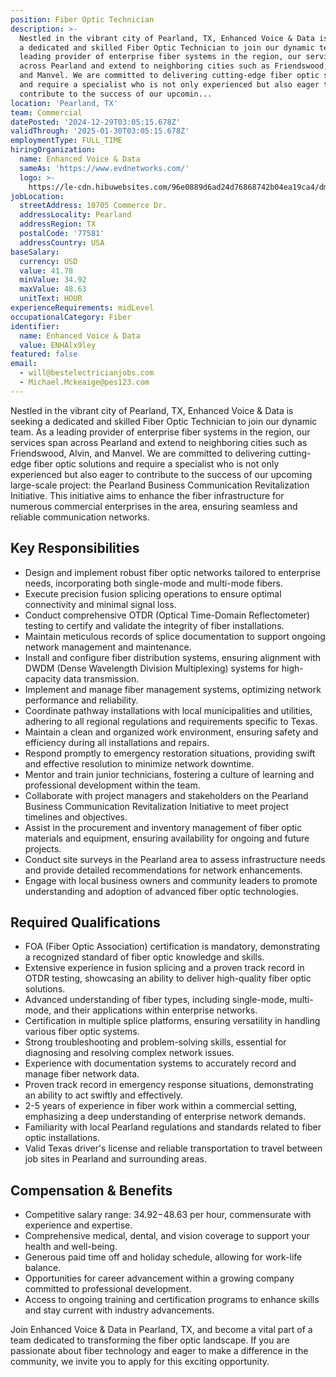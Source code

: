 ```yaml
---
position: Fiber Optic Technician
description: >-
  Nestled in the vibrant city of Pearland, TX, Enhanced Voice & Data is seeking
  a dedicated and skilled Fiber Optic Technician to join our dynamic team. As a
  leading provider of enterprise fiber systems in the region, our services span
  across Pearland and extend to neighboring cities such as Friendswood, Alvin,
  and Manvel. We are committed to delivering cutting-edge fiber optic solutions
  and require a specialist who is not only experienced but also eager to
  contribute to the success of our upcomin...
location: 'Pearland, TX'
team: Commercial
datePosted: '2024-12-29T03:05:15.678Z'
validThrough: '2025-01-30T03:05:15.678Z'
employmentType: FULL_TIME
hiringOrganization:
  name: Enhanced Voice & Data
  sameAs: 'https://www.evdnetworks.com/'
  logo: >-
    https://le-cdn.hibuwebsites.com/96e0889d6ad24d76868742b04ea19ca4/dms3rep/multi/opt/enhanced-voice-and-data-networks-logo-530w.jpg
jobLocation:
  streetAddress: 10705 Commerce Dr.
  addressLocality: Pearland
  addressRegion: TX
  postalCode: '77581'
  addressCountry: USA
baseSalary:
  currency: USD
  value: 41.78
  minValue: 34.92
  maxValue: 48.63
  unitText: HOUR
experienceRequirements: midLevel
occupationalCategory: Fiber
identifier:
  name: Enhanced Voice & Data
  value: ENHAlx9ley
featured: false
email:
  - will@bestelectricianjobs.com
  - Michael.Mckeaige@pes123.com
---
```




Nestled in the vibrant city of Pearland, TX, Enhanced Voice & Data is seeking a dedicated and skilled Fiber Optic Technician to join our dynamic team. As a leading provider of enterprise fiber systems in the region, our services span across Pearland and extend to neighboring cities such as Friendswood, Alvin, and Manvel. We are committed to delivering cutting-edge fiber optic solutions and require a specialist who is not only experienced but also eager to contribute to the success of our upcoming large-scale project: the Pearland Business Communication Revitalization Initiative. This initiative aims to enhance the fiber infrastructure for numerous commercial enterprises in the area, ensuring seamless and reliable communication networks.

## Key Responsibilities
- Design and implement robust fiber optic networks tailored to enterprise needs, incorporating both single-mode and multi-mode fibers.
- Execute precision fusion splicing operations to ensure optimal connectivity and minimal signal loss.
- Conduct comprehensive OTDR (Optical Time-Domain Reflectometer) testing to certify and validate the integrity of fiber installations.
- Maintain meticulous records of splice documentation to support ongoing network management and maintenance.
- Install and configure fiber distribution systems, ensuring alignment with DWDM (Dense Wavelength Division Multiplexing) systems for high-capacity data transmission.
- Implement and manage fiber management systems, optimizing network performance and reliability.
- Coordinate pathway installations with local municipalities and utilities, adhering to all regional regulations and requirements specific to Texas.
- Maintain a clean and organized work environment, ensuring safety and efficiency during all installations and repairs.
- Respond promptly to emergency restoration situations, providing swift and effective resolution to minimize network downtime.
- Mentor and train junior technicians, fostering a culture of learning and professional development within the team.
- Collaborate with project managers and stakeholders on the Pearland Business Communication Revitalization Initiative to meet project timelines and objectives.
- Assist in the procurement and inventory management of fiber optic materials and equipment, ensuring availability for ongoing and future projects.
- Conduct site surveys in the Pearland area to assess infrastructure needs and provide detailed recommendations for network enhancements.
- Engage with local business owners and community leaders to promote understanding and adoption of advanced fiber optic technologies.

## Required Qualifications
- FOA (Fiber Optic Association) certification is mandatory, demonstrating a recognized standard of fiber optic knowledge and skills.
- Extensive experience in fusion splicing and a proven track record in OTDR testing, showcasing an ability to deliver high-quality fiber optic solutions.
- Advanced understanding of fiber types, including single-mode, multi-mode, and their applications within enterprise networks.
- Certification in multiple splice platforms, ensuring versatility in handling various fiber optic systems.
- Strong troubleshooting and problem-solving skills, essential for diagnosing and resolving complex network issues.
- Experience with documentation systems to accurately record and manage fiber network data.
- Proven track record in emergency response situations, demonstrating an ability to act swiftly and effectively.
- 2-5 years of experience in fiber work within a commercial setting, emphasizing a deep understanding of enterprise network demands.
- Familiarity with local Pearland regulations and standards related to fiber optic installations.
- Valid Texas driver's license and reliable transportation to travel between job sites in Pearland and surrounding areas.

## Compensation & Benefits
- Competitive salary range: $34.92-$48.63 per hour, commensurate with experience and expertise.
- Comprehensive medical, dental, and vision coverage to support your health and well-being.
- Generous paid time off and holiday schedule, allowing for work-life balance.
- Opportunities for career advancement within a growing company committed to professional development.
- Access to ongoing training and certification programs to enhance skills and stay current with industry advancements.

Join Enhanced Voice & Data in Pearland, TX, and become a vital part of a team dedicated to transforming the fiber optic landscape. If you are passionate about fiber technology and eager to make a difference in the community, we invite you to apply for this exciting opportunity.